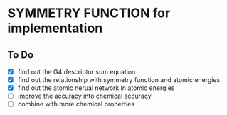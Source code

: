 # SYMMETRY FUNCTION for implementation
## To Do

+ [X] find out the G4 descriptor sum equation
+ [X] find out the relationship with symmetry function and atomic energies
+ [X] find out the atomic nerual network in atomic energies
+ [ ] improve the accuracy into chemical accuracy
+ [ ] combine with more chemical properties
